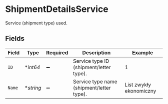 # ShipmentDetailsService

Service (shipment type) used.


## Fields

| Field                                     | Type                                      | Required                                  | Description                               | Example                                   |
| ----------------------------------------- | ----------------------------------------- | ----------------------------------------- | ----------------------------------------- | ----------------------------------------- |
| `ID`                                      | **int64*                                  | :heavy_minus_sign:                        | Service type ID (shipment/letter type).   | 1                                         |
| `Name`                                    | **string*                                 | :heavy_minus_sign:                        | Service type name (shipment/letter type). | List zwykły ekonomiczny                   |